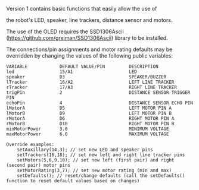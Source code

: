 Version 1 contains basic functions that easily allow the use of 

the robot's LED, speaker, line trackers, distance sensor and motors.

The use of the OLED requires the SSD1306Ascii (https://github.com/greiman/SSD1306Ascii) library to be installed.

The connections/pin assignments and motor rating defaults may be overridden by changing the values of the following public variables:
                        
    VARIABLE            DEFAULT VALUE/PIN         DESCRIPTION
    led                 15/A1                     LED
    speaker             D3                        SPEAKER/BUZZER
    lTracker            16/A2                     LEFT LINE TRACKER
    rTracker            17/A3                     RIGHT LINE TRACKER
    trigPin             2                         DISTANCE SENSOR TRIGGER PIN
    echoPin             4                         DISTANCE SENSOR ECHO PIN
    lMotorA             D5                        LEFT MOTOR PIN A
    lMotorB             D9                        LEFT MOTOR PIN B
    rMotorA             D6                        RIGHT MOTOR PIN A
    rMotorB             D10                       RIGHT MOTOR PIN B
    minMotorPower       3.0                       MINIMUM VOLTAGE
    maxMotorPower       6.0                       MAXIMUM VOLTAGE
    
    Override examples:
        setAuxillary(14,3); // set new LED and speaker pins
        setTrackers(16,18); // set new left and right line tracker pins
        setMotors(5,6,9,10); // set new left (first pair) and right (second pair) motor pins
        setMotorRating(3,7); // set new motor rating (min and max)
        setDefaults(); // reset/change defaults (call the setDefaults() function to reset default values based on changes)
